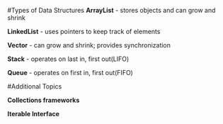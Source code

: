 #Types of Data Structures
**ArrayList** - stores objects and can grow and shrink

**LinkedList** - uses pointers to keep track of elements

**Vector** - can grow and shrink; provides synchronization

**Stack** - operates on last in, first out(LIFO)

**Queue** - operates on first in, first out(FIFO)


#Additional Topics

**Collections frameworks**

**Iterable Interface**